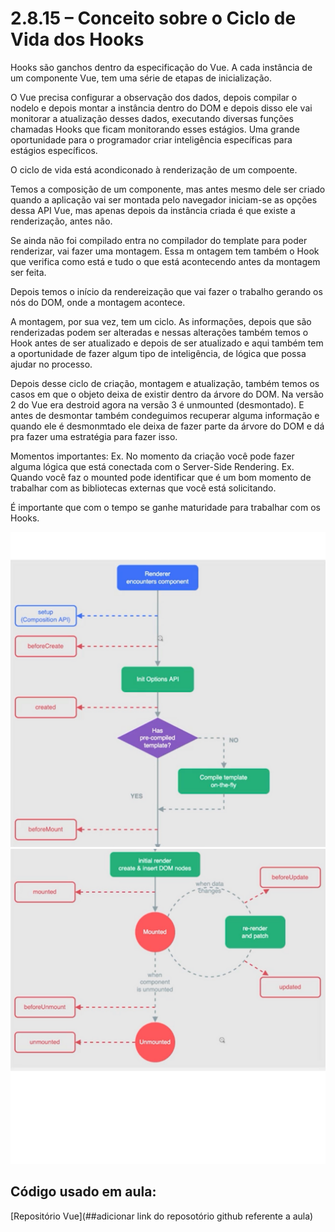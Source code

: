 # 2.8.15 – Conceito sobre o Ciclo de Vida dos Hooks

Hooks são ganchos dentro da especificação do Vue.
A cada instância de um componente Vue, tem uma série de etapas de inicialização.

O Vue precisa configurar a observação dos dados, depois compilar o nodelo e depois montar a instância dentro do DOM e depois disso ele vai monitorar a atualização desses dados, executando diversas funções chamadas Hooks que ficam monitorando esses estágios. Uma grande oportunidade para o programador criar inteligência específicas para estágios específicos.

O ciclo de vida está acondiconado à renderização de um compoente.

Temos a composição de um componente, mas antes mesmo dele ser criado quando a aplicação vai ser montada pelo navegador iniciam-se as opções dessa API Vue, mas apenas depois da instância criada é que existe a renderização, antes não.

Se ainda não foi compilado entra no compilador do template para poder renderizar, vai fazer uma montagem. Essa m ontagem tem também o Hook que verifica como está  e tudo o que está acontecendo antes da montagem ser feita.

Depois temos o início da rendereização que vai fazer o trabalho gerando os nós do DOM, onde a montagem acontece.

A montagem, por sua vez, tem um ciclo. As informações, depois que são renderizadas podem ser alteradas e nessas alterações também temos o Hook antes de ser atualizado e depois de ser atualizado e aqui também tem a oportunidade de fazer algum tipo de inteligência, de lógica que possa ajudar no processo.

Depois desse ciclo de criação, montagem e atualização, também temos os casos em que o objeto deixa de existir dentro da árvore do DOM. Na versão 2 do Vue era destroid agora na versão 3 é unmounted (desmontado). E antes de desmontar também condeguimos recuperar alguma informação e quando ele é desmonmtado ele deixa de fazer parte da árvore do DOM e dá pra fazer uma estratégia para fazer isso.

Momentos importantes:
Ex. No momento da criação você pode fazer alguma lógica que está conectada com o Server-Side Rendering.
Ex. Quando você faz o mounted pode identificar que é um bom momento de trabalhar com as bibliotecas externas que você está solicitando.

É importante que com o tempo se ganhe maturidade para trabalhar com os Hooks.

![create, mounted and unmounted Vue](/vue/Images/img-top.png)
![create, mounted and unmounted Vue](/vue/Images/img-bottom.png)


## Código usado em aula:
[Repositório Vue](##adicionar link do reposotório github referente a aula)
